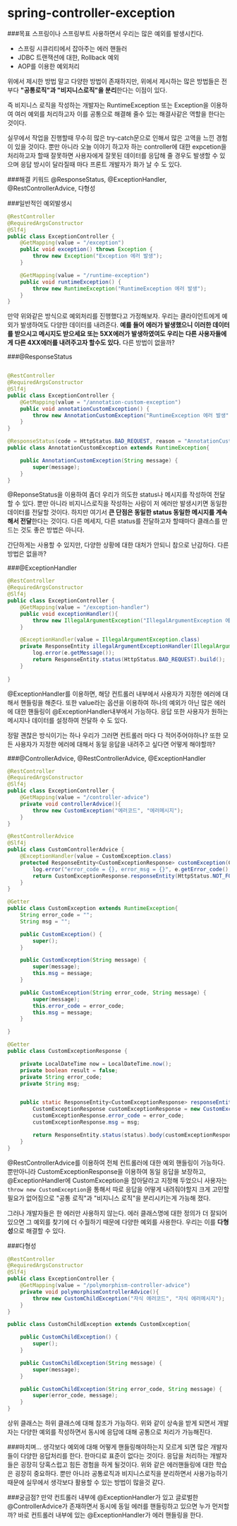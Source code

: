 # spring-controller-exception

###목표
스프링이나 스프링부트 사용하면서 우리는 많은 예외를 발생시킨다.
- 스프링 시큐리티에서 잡아주는 에러 핸들러
- JDBC 트랜잭션에 대한, Rollback 예외
- AOP를 이용한 예외처리

위에서 제시한 방법 말고 다양한 방법이 존재하지만, 위에서 제시하는
많은 방법들은 전부다 **"공통로직"과 "비지니스로직"을 분리**한다는 이점이 있다.

즉 비지니스 로직을 작성하는 개발자는 RuntimeException 또는 Exception을 이용하여
여러 예외를 처리하고자 이를 공통으로 해결해 줄수 있는 해결사같은 역할을 한다는 것이다.

실무에서 작업을 진행할때 무수히 많은 try-catch문으로 인해서 
많은 고역을 느낀 경험이 있을 것이다.
뿐만 아니라 오늘 이야기 하고자 하는 controller에 대한
expcetion을 처리하고자 할때 잘못하면 사용자에게 잘못된
데이터를 응답해 줄 경우도 발생할 수 있으며 응답 방시이 달라질때 마다 프론트 개발자가 화가 날 수 도 있다.

###해결 키워드
@ResponseStatus, @ExceptionHandler, @RestControllerAdvice, 다형성

###일반적인 예외발생시
```java
@RestController
@RequiredArgsConstructor
@Slf4j
public class ExceptionController {
    @GetMapping(value = "/exception")
    public void exception() throws Exception {
        throw new Exception("Exception 에러 발생");
    }

    @GetMapping(value = "/runtime-exception")
    public void runtimeException() {
        throw new RuntimeException("RuntimeException 에러 발생");
    }
}
```

만약 위와같은 방식으로 예외처리를 진행했다고 가정해보자.
우리는 클라이언트에게 예외가 발생하여도 다양한 데이터를 내려준다. 
**예를 들어 에러가 발생했으니 이러한 데이터를 받으시고 메시지도 받으세요 
또는 5XX에러가 발생하였여도 우리는 다른 사용자들에게 다른 4XX에러를 내려주고자 할수도 있다.**
다른 방법이 없을까?

###@ResponseStatus
```java

@RestController
@RequiredArgsConstructor
@Slf4j
public class ExceptionController {
    @GetMapping(value = "/annotation-custom-exception")
    public void annotationCustomException() {
        throw new AnnotationCustomException("RuntimeException 에러 발생");
    }
}

@ResponseStatus(code = HttpStatus.BAD_REQUEST, reason = "AnnotationCustomException 입니다.")
public class AnnotationCustomException extends RuntimeException{

    public AnnotationCustomException(String message) {
        super(message);
    }
}
```

@ReponseStatus을 이용하여 좀더 우리가 의도한 status나 메시지를 작성하여 전달할 수 있다.
뿐만 아니라 비지니스로직을 작성하는 사람이 저 에러만 발생시키면 동일한 데이터를 전달할 것이다.
하지만 여기서 **큰 단점은 동일한 status 동일한 메시지를 계속해서 전달**한다는 것이다.
다른 메세지, 다른 status를 전달하고자 할때마다 클래스를 만드는 것도 좋은 방법은 아니다.

간단하게는 사용할 수 있지만, 다양한 상황에 대한 대처가 안되니 참으로 난감하다.
다른 방법은 없을까?

###@ExceptionHandler
```java
@RestController
@RequiredArgsConstructor
@Slf4j
public class ExceptionController {
    @GetMapping(value = "/exception-handler")
    public void exceptionHandler(){
        throw new IllegalArgumentException("IllegalArgumentException 에러 발생");
    }

    @ExceptionHandler(value = IllegalArgumentException.class)
    private ResponseEntity illegalArgumentExceptionHandler(IllegalArgumentException e){
        log.error(e.getMessage());
        return ResponseEntity.status(HttpStatus.BAD_REQUEST).build();
    }
    
}
```

@ExceptionHandler를 이용하면, 해당 컨트롤러 내부에서 사용자가 지정한 에러에
대해서 핸들링을 해준다. 또한 value라는 옵션을 이용하여 하나의 예외가 아닌 
많은 에러에 대한 핸들링이 @ExceptionHandler내부에서 가능하다. 응답 또한 사용자가 원하는 메시지나
데이터를 설정하여 전달하 수 도 있다.

정말 괜찮은 방식이기는 하나 우리가 그러면 컨트롤러 마다 다 적어주어야하나?
또한 모든 사용자가 지정한 에러에 대해서 동일 응답을 내려주고 싶다면 어떻게 해야할까?

###@ControllerAdvice, @RestControllerAdvice, @ExceptionHandler

```java
@RestController
@RequiredArgsConstructor
@Slf4j
public class ExceptionController {
    @GetMapping(value = "/controller-advice")
    private void controllerAdvice(){
        throw new CustomException("에러코드", "에러메시지");
    }
}

@RestControllerAdvice
@Slf4j
public class CustomControllerAdvice {
    @ExceptionHandler(value = CustomException.class)
    protected ResponseEntity<CustomExceptionResponse> customException(CustomException e){
        log.error("error_code = {}, error_msg = {}", e.getError_code(), e.getMsg());
        return CustomExceptionResponse.responseEntity(HttpStatus.NOT_FOUND, e.getError_code(), e.getMsg());
    }    
}

@Getter
public class CustomException extends RuntimeException{
    String error_code = "";
    String msg = "";

    public CustomException() {
        super();
    }

    public CustomException(String message) {
        super(message);
        this.msg = message;
    }

    public CustomException(String error_code, String message) {
        super(message);
        this.error_code = error_code;
        this.msg = message;
    }

}

@Getter
public class CustomExceptionResponse {

    private LocalDateTime now = LocalDateTime.now();
    private boolean result = false;
    private String error_code;
    private String msg;


    public static ResponseEntity<CustomExceptionResponse> responseEntity(HttpStatus status, String error_code, String msg){
        CustomExceptionResponse customExceptionResponse = new CustomExceptionResponse();
        customExceptionResponse.error_code = error_code;
        customExceptionResponse.msg = msg;

        return ResponseEntity.status(status).body(customExceptionResponse);
    }
}

```

@RestControllerAdvice를 이용하여 전체 컨트롤러에 대한 예외 핸들링이 가능하다.
뿐만아니라 CustomExceptionResponse을 이용하여 동일 응답을 보장하고, @ExceptionHandler에
CustomException을 잡아달라고 지정해 두었으니 사용자는 `throw new CustomException`을
통해서 따로 응답을 어떻게 내려줘야할지 크게 고민할 필요가 없어짐으로
"공통 로직"과 "비지니스 로직"을 분리시키는게 가능해 졌다.

그러나 개발자들은 한 에러만 사용하지 않는다. 에러 클래스명에 대한 정의가
더 잘되어 있으면 그 예외를 찾기에 더 수월하기 때문에 다양한 예외를 사용한다.
우리는 이를 **다형성**으로 해결할 수 있다.

###다형성
```java
@RestController
@RequiredArgsConstructor
@Slf4j
public class ExceptionController {
    @GetMapping(value = "/polymorphism-controller-advice")
    private void polymorphismControllerAdvice(){
        throw new CustomChildException("자식 에러코드", "자식 에러메시지");
    }
}

public class CustomChildException extends CustomException{

    public CustomChildException() {
        super();
    }

    public CustomChildException(String message) {
        super(message);
    }

    public CustomChildException(String error_code, String message) {
        super(error_code, message);
    }
}
```

상위 클래스는 하위 클래스에 대해 참조가 가능하다. 위와 같이 상속을
받게 되면서 개발자는 다양한 예외를 작성하면서 동시에 응답에 대해 공통으로
처리가 가능해진다.


###마치며...
생각보다 예외에 대해 어떻게 핸들링해야하는지 모르게 되면 많은 개발자들이
다양한 응답처리를 한다. 한마디로 표준이 없다는 것이다. 응답을 처리하는
개발자들은 굉장히 당혹스럽고 힘든 경험을 하게 될것이다. 위와 같은 에러핸들링에 대한
학습은 굉장히 중요하다. 뿐만 아니라 공통로직과 비지니스로직을 분리하면서 사용가능하기
때문에 실무에서 생각보다 활용할 수 있는 방법이 많을것 같다.

###궁금점?
만약 컨트롤러 내부에 @ExceptionHandler가 있고 글로벌한 @ControllerAdvice가
존재하면서 동시에 동일 에러를 핸들링하고 있으면 누가 먼저할까?
바로 컨트롤러 내부에 있는 @ExceptionHandler가 에러 핸들링을 한다.






















